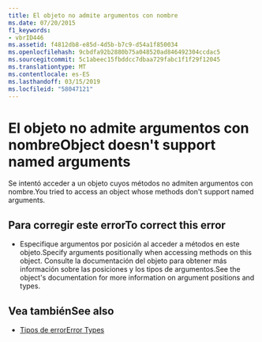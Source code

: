 ```yaml
---
title: El objeto no admite argumentos con nombre
ms.date: 07/20/2015
f1_keywords:
- vbrID446
ms.assetid: f4812db8-e85d-4d5b-b7c9-d54a1f850034
ms.openlocfilehash: 9cbdfa92b2880b75a048520ad846492304ccdac5
ms.sourcegitcommit: 5c1abeec15fbddcc7dbaa729fabc1f1f29f12045
ms.translationtype: MT
ms.contentlocale: es-ES
ms.lasthandoff: 03/15/2019
ms.locfileid: "58047121"
---
```

# <a name="object-doesnt-support-named-arguments"></a><span data-ttu-id="6afae-102">El objeto no admite argumentos con nombre</span><span class="sxs-lookup"><span data-stu-id="6afae-102">Object doesn't support named arguments</span></span>
<span data-ttu-id="6afae-103">Se intentó acceder a un objeto cuyos métodos no admiten argumentos con nombre.</span><span class="sxs-lookup"><span data-stu-id="6afae-103">You tried to access an object whose methods don't support named arguments.</span></span>  
  
## <a name="to-correct-this-error"></a><span data-ttu-id="6afae-104">Para corregir este error</span><span class="sxs-lookup"><span data-stu-id="6afae-104">To correct this error</span></span>  
  
-   <span data-ttu-id="6afae-105">Especifique argumentos por posición al acceder a métodos en este objeto.</span><span class="sxs-lookup"><span data-stu-id="6afae-105">Specify arguments positionally when accessing methods on this object.</span></span> <span data-ttu-id="6afae-106">Consulte la documentación del objeto para obtener más información sobre las posiciones y los tipos de argumentos.</span><span class="sxs-lookup"><span data-stu-id="6afae-106">See the object's documentation for more information on argument positions and types.</span></span>  
  
## <a name="see-also"></a><span data-ttu-id="6afae-107">Vea también</span><span class="sxs-lookup"><span data-stu-id="6afae-107">See also</span></span>

- [<span data-ttu-id="6afae-108">Tipos de error</span><span class="sxs-lookup"><span data-stu-id="6afae-108">Error Types</span></span>](../../visual-basic/programming-guide/language-features/error-types.md)
